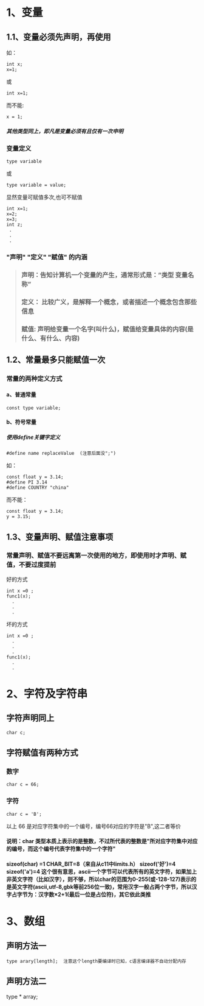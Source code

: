 # 1、变量
## 1.1、变量必须先声明，再使用
如：
```
int x;  
x=1;
```
或  
```
int x=1;
```
而不能:
```
x = 1;
```
##### 其他类型同上，即凡是变量必须有且仅有一次申明
### 变量定义
```
type variable
```
或
```
type variable = value;
```
显然变量可赋值多次,也可不赋值
```
int x=1;
x=2;
x=3;
int z;
 .
 .
 .
```

### "声明" "定义" "赋值" 的内涵
> ### 声明：告知计算机一个变量的产生，通常形式是：”类型 变量名称”
> ### 定义： 比较广义，是解释一个概念，或者描述一个概念包含那些信息
> ### 赋值: 声明给变量一个名字(叫什么)，赋值给变量具体的内容(是什么、有什么、内容)
## 1.2、常量最多只能赋值一次  
### 常量的两种定义方式
#### a、普通常量   
```
const type variable;
```  
#### b、符号常量
##### 使用define关键字定义
```
#define name replaceValue  (注意后面没";")
```
如：
```
const float y = 3.14;
#define PI 3.14
#define COUNTRY "china"
```
而不能：
```
const float y = 3.14;
y = 3.15;
```
## 1.3、变量声明、赋值注意事项
### 常量声明、赋值不要远离第一次使用的地方，即使用时才声明、赋值，不要过度提前
好的方式
```
int x =0 ;
func1(x);
  .
  .
  .
```
坏的方式
```
int x =0 ;
  .
  .
  .
func1(x);
  .
  .
```

# 2、字符及字符串
## 字符声明同上
```
char c;
```

## 字符赋值有两种方式
### 数字
```
char c = 66;
```
### 字符
```
char c = 'B';
```
以上 66 是对应字符集中的一个编号，编号66对应的字符是"B",这二者等价  

#### 说明：char 类型本质上表示的是整数，不过所代表的整数是"所对应字符集中对应的编号，而这个编号代表字符集中的一个字符"
#### sizeof(char) =1 CHAR_BIT=8（来自从c11中limits.h） sizeof('好')=4 sizeof('a')=4 这个很有意思，ascii一个字节可以代表所有的英文字符，如果加上非英文字符（比如汉字），则不够，所以char的范围为0-255(或-128-127)表示的是英文字符(ascii,utf-8,gbk等前256位一致)，常用汉字一般占两个字节，所以汉字占字节为：汉字数×2+1(最后一位是占位符)，其它依此类推
# 3、数组
## 声明方法一
```
type arary[length];  注意这个length要编译时已知，c语言编译器不自动分配内存
```
## 声明方法二
type * array;
